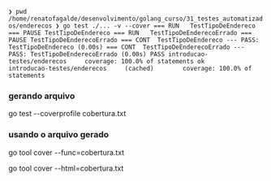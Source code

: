 ``
❯ pwd
/home/renatofagalde/desenvolvimento/golang_curso/31_testes_automatizados/enderecos
❯ go test ./... -v --cover
=== RUN   TestTipoDeEndereco
=== PAUSE TestTipoDeEndereco
=== RUN   TestTipoDeEnderecoErrado
=== PAUSE TestTipoDeEnderecoErrado
=== CONT  TestTipoDeEndereco
--- PASS: TestTipoDeEndereco (0.00s)
=== CONT  TestTipoDeEnderecoErrado
--- PASS: TestTipoDeEnderecoErrado (0.00s)
PASS
        introducao-testes/enderecos     coverage: 100.0% of statements
ok      introducao-testes/enderecos     (cached)        coverage: 100.0% of statements
``

### gerando arquivo
go test --coverprofile cobertura.txt

### usando o arquivo gerado
go tool cover --func=cobertura.txt

go tool cover --html=cobertura.txt